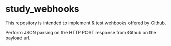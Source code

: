 # study_webhooks
This repository is intended to implement &amp; test wehbooks offered by Github.

Perform JSON parsing on the HTTP POST response from Github on the payload url.
